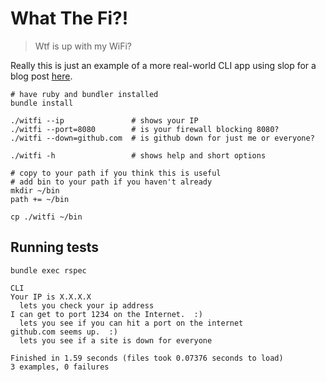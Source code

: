 # What The Fi?!

> Wtf is up with my WiFi?

Really this is just an example of a more real-world CLI app using slop for a
blog post [here](https://squarism.com/2016-04-06-ruby-slop-example).

```
# have ruby and bundler installed
bundle install

./witfi --ip               # shows your IP
./witfi --port=8080        # is your firewall blocking 8080?
./witfi --down=github.com  # is github down for just me or everyone?

./witfi -h                 # shows help and short options

# copy to your path if you think this is useful
# add bin to your path if you haven't already
mkdir ~/bin
path += ~/bin

cp ./witfi ~/bin
```

## Running tests

```
bundle exec rspec

CLI
Your IP is X.X.X.X
  lets you check your ip address
I can get to port 1234 on the Internet.  :)
  lets you see if you can hit a port on the internet
github.com seems up.  :)
  lets you see if a site is down for everyone

Finished in 1.59 seconds (files took 0.07376 seconds to load)
3 examples, 0 failures
```
